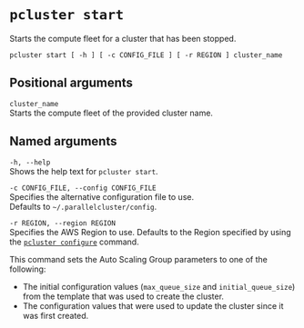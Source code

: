 # `pcluster start`<a name="pcluster.start"></a>

Starts the compute fleet for a cluster that has been stopped\.

```
pcluster start [ -h ] [ -c CONFIG_FILE ] [ -r REGION ] cluster_name
```

## Positional arguments<a name="pcluster.start.arg"></a>

`cluster_name`  
Starts the compute fleet of the provided cluster name\.

## Named arguments<a name="pcluster.start.namedarg"></a>

`-h, --help`  
Shows the help text for `pcluster start`\.

`-c CONFIG_FILE, --config CONFIG_FILE`  
Specifies the alternative configuration file to use\.  
Defaults to `~/.parallelcluster/config`\.

`-r REGION, --region REGION`  
Specifies the AWS Region to use\. Defaults to the Region specified by using the [`pcluster configure`](pcluster.configure.md) command\.

This command sets the Auto Scaling Group parameters to one of the following: 
+ The initial configuration values \(`max_queue_size` and `initial_queue_size`\) from the template that was used to create the cluster\.
+ The configuration values that were used to update the cluster since it was first created\.
